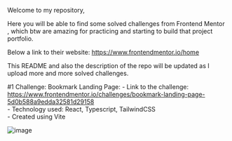 Welcome to my repository,

Here you will be able to find some solved challenges from Frontend Mentor , which btw are amazing for practicing and starting to build that project portfolio.

Below a link to their website:
https://www.frontendmentor.io/home

This README and also the description of the repo will be updated as I upload more and more solved challenges.

#1 Challenge: Bookmark Landing Page:
    - Link to the challenge: https://www.frontendmentor.io/challenges/bookmark-landing-page-5d0b588a9edda32581d29158 <br>
    - Technology used: React, Typescript, TailwindCSS <br>
    - Created using Vite <br>

![image](https://github.com/user-attachments/assets/7fcba980-a8af-466e-9f4b-cfc4bf725bb3)
